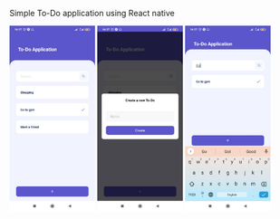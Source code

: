 Simple To-Do application using React native


<img src = "https://raw.githubusercontent.com/linzstadler/To-Do-app-react-native/main/screenshots/page1.jpg" title = "To-Do-app-react-native" width = "30%"/>   <img src = "https://raw.githubusercontent.com/linzstadler/To-Do-app-react-native/main/screenshots/page2.jpg" title = "To-Do-app-react-native" width = "30%"/>   <img src = "https://raw.githubusercontent.com/linzstadler/To-Do-app-react-native/main/screenshots/page3.jpg" title = "To-Do-app-react-native" width = "30%"/>

